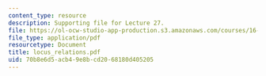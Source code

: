 ```yaml
---
content_type: resource
description: Supporting file for Lecture 27.
file: https://ol-ocw-studio-app-production.s3.amazonaws.com/courses/16-13-aerodynamics-of-viscous-fluids-fall-2003/70b8e6d5acb49e8bcd2068180d405205_locus_relations.pdf
file_type: application/pdf
resourcetype: Document
title: locus_relations.pdf
uid: 70b8e6d5-acb4-9e8b-cd20-68180d405205
---
```

